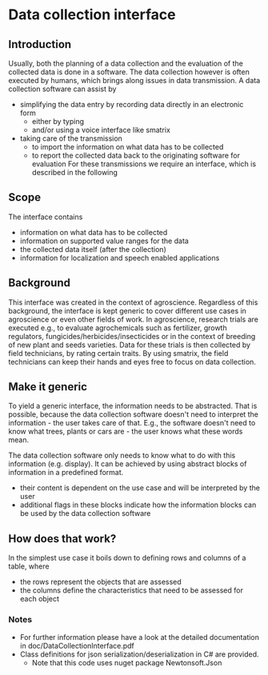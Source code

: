 # Data collection interface
## Introduction
Usually, both the planning of a data collection and the evaluation of the collected data is done in a software.
The data collection however is often executed by humans, which brings along issues in data transmission.
A data collection software can assist by
* simplifying the data entry by recording data directly in an electronic form
    * either by typing
    * and/or using a voice interface like smatrix
* taking care of the transmission 
    * to import the information on what data has to be collected
    * to report the collected data back to the originating software for evaluation
For these transmissions we require an interface, which is described in the following

## Scope
The interface contains
* information on what data has to be collected
* information on supported value ranges for the data
* the collected data itself (after the collection)
* information for localization and speech enabled applications

## Background
This interface was created in the context of agroscience.
Regardless of this background, the interface is kept generic to cover different use cases in agroscience or even other fields of work. 
In agroscience, research trials are executed e.g., to evaluate agrochemicals such as fertilizer, growth regulators, fungicides/herbicides/insecticides or in the context of breeding of new plant and seeds varieties.
Data for these trials is then collected by field technicians, by rating certain traits.
By using smatrix, the field technicians can keep their hands and eyes free to focus on data collection.

## Make it generic
To yield a generic interface, the information needs to be abstracted.
That is possible, because the data collection software doesn't need to interpret the information - the user takes care of that.
E.g., the software doesn't need to know what trees, plants or cars are - the user knows what these words mean.

The data collection software only needs to know what to do with this information (e.g. display).
It can be achieved by using abstract blocks of information in a predefined format.
* their content is dependent on the use case and will be interpreted by the user
* additional flags in these blocks indicate how the information blocks can be used by the data collection software

## How does that work?
In the simplest use case it boils down to defining rows and columns of a table, where
* the rows represent the objects that are assessed
* the columns define the characteristics that need to be assessed for each object

### Notes
* For further information please have a look at the detailed documentation in doc/DataCollectionInterface.pdf
* Class definitions for json serialization/deserialization in C# are provided.
    * Note that this code uses nuget package Newtonsoft.Json